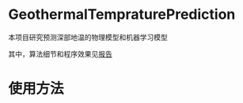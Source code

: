# GeothermalTempraturePrediction
本项目研究预测深部地温的物理模型和机器学习模型

其中，算法细节和程序效果见[报告](https://github.com/user/repo/blob/branch/other_file.md)

# 使用方法

